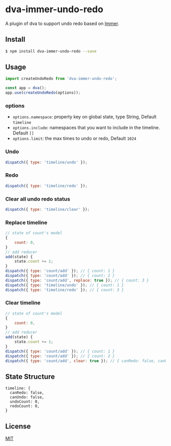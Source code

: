 # dva-immer-undo-redo

A plugin of dva to support undo redo based on [Immer](https://immerjs.github.io/immer/docs/introduction).

## Install

```bash
$ npm install dva-immer-undo-redo --save
```

## Usage

```javascript
import createUndoRedo from 'dva-immer-undo-redo';

const app = dva();
app.use(createUndoRedo(options));
```

### options

- `options.namespace`: property key on global state, type String, Default `timeline`
- `options.include`: namespaces that you want to include in the timeline. Default `[]`
- `options.limit`: the max times to undo or redo, Default `1024`

### Undo
```js
dispatch({ type: 'timeline/undo' });
```

### Redo
```js
dispatch({ type: 'timeline/redo' });
```

### Clear all undo redo status
```js
dispatch({ type: 'timeline/clear' });
```

### Replace timeline
```js
// state of count's model
{
    count: 0,
}
// add reducer
add(state) {
    state.count += 1;
}
dispatch({ type: 'count/add' }); // { count: 1 }
dispatch({ type: 'count/add' }); // { count: 2 }
dispatch({ type: 'count/add', replace: true }); // { count: 3 }
dispatch({ type: 'timeline/undo' }); // { count: 1 }
dispatch({ type: 'timeline/redo' }); // { count: 3 }
```

### Clear timeline
```js
// state of count's model
{
    count: 0,
}
// add reducer
add(state) {
    state.count += 1;
}
dispatch({ type: 'count/add' }); // { count: 1 }
dispatch({ type: 'count/add' }); // { count: 2 }
dispatch({ type: 'count/add', clear: true }); // { canRedo: false, canUndo: false }
```

## State Structure

```
timeline: {
  canRedo: false,
  canUndo: false,
  undoCount: 0,
  redoCount: 0,
}
```

## License

[MIT](https://tldrlegal.com/license/mit-license)
